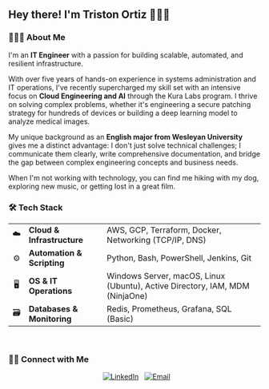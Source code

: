 <h2> Hey there! I'm Triston Ortiz 👨🏻‍💻</h2>

<h3> 👨🏻‍💻 About Me </h3>

I'm an **IT Engineer** with a passion for building scalable, automated, and resilient infrastructure.

With over five years of hands-on experience in systems administration and IT operations, I've recently supercharged my skill set with an intensive focus on **Cloud Engineering and AI** through the Kura Labs program. I thrive on solving complex problems, whether it's engineering a secure patching strategy for hundreds of devices or building a deep learning model to analyze medical images.

My unique background as an **English major from Wesleyan University** gives me a distinct advantage: I don't just solve technical challenges; I communicate them clearly, write comprehensive documentation, and bridge the gap between complex engineering concepts and business needs.

When I'm not working with technology, you can find me hiking with my dog, exploring new music, or getting lost in a great film.

<h3> 🛠️ Tech Stack</h3>

| | | |
| :---: | :--- | :--- |
| ☁️ | **Cloud & Infrastructure** | AWS, GCP, Terraform, Docker, Networking (TCP/IP, DNS) |
| ⚙️ | **Automation & Scripting** | Python, Bash, PowerShell, Jenkins, Git |
| 🖥️ | **OS & IT Operations** | Windows Server, macOS, Linux (Ubuntu), Active Directory, IAM, MDM (NinjaOne) |
| 🗃️ | **Databases & Monitoring** | Redis, Prometheus, Grafana, SQL (Basic) |

<br/>

<h3> 🤝🏻 Connect with Me </h3>

<p align="center">
  <a href="https://www.linkedin.com/in/triston-ortiz-0a919b173/"><img alt="LinkedIn" src="https://img.shields.io/badge/LinkedIn-Triston%20Ortiz-blue?style=flat-square&logo=linkedin"></a>
  <a href="mailto:YourProfessionalEmail@gmail.com"><img alt="Email" src="https://img.shields.io/badge/Email-Get%20In%20Touch-blue?style=flat-square&logo=gmail"></a>
</p>
